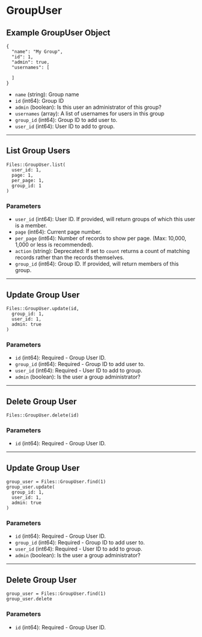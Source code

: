 # GroupUser

## Example GroupUser Object

```
{
  "name": "My Group",
  "id": 1,
  "admin": true,
  "usernames": [

  ]
}
```

* `name` (string): Group name
* `id` (int64): Group ID
* `admin` (boolean): Is this user an administrator of this group?
* `usernames` (array): A list of usernames for users in this group
* `group_id` (int64): Group ID to add user to.
* `user_id` (int64): User ID to add to group.


---

## List Group Users

```
Files::GroupUser.list(
  user_id: 1, 
  page: 1, 
  per_page: 1, 
  group_id: 1
)
```

### Parameters

* `user_id` (int64): User ID.  If provided, will return groups of which this user is a member.
* `page` (int64): Current page number.
* `per_page` (int64): Number of records to show per page.  (Max: 10,000, 1,000 or less is recommended).
* `action` (string): Deprecated: If set to `count` returns a count of matching records rather than the records themselves.
* `group_id` (int64): Group ID.  If provided, will return members of this group.


---

## Update Group User

```
Files::GroupUser.update(id, 
  group_id: 1, 
  user_id: 1, 
  admin: true
)
```

### Parameters

* `id` (int64): Required - Group User ID.
* `group_id` (int64): Required - Group ID to add user to.
* `user_id` (int64): Required - User ID to add to group.
* `admin` (boolean): Is the user a group administrator?


---

## Delete Group User

```
Files::GroupUser.delete(id)
```

### Parameters

* `id` (int64): Required - Group User ID.


---

## Update Group User

```
group_user = Files::GroupUser.find(1)
group_user.update(
  group_id: 1,
  user_id: 1,
  admin: true
)
```

### Parameters

* `id` (int64): Required - Group User ID.
* `group_id` (int64): Required - Group ID to add user to.
* `user_id` (int64): Required - User ID to add to group.
* `admin` (boolean): Is the user a group administrator?


---

## Delete Group User

```
group_user = Files::GroupUser.find(1)
group_user.delete
```

### Parameters

* `id` (int64): Required - Group User ID.
